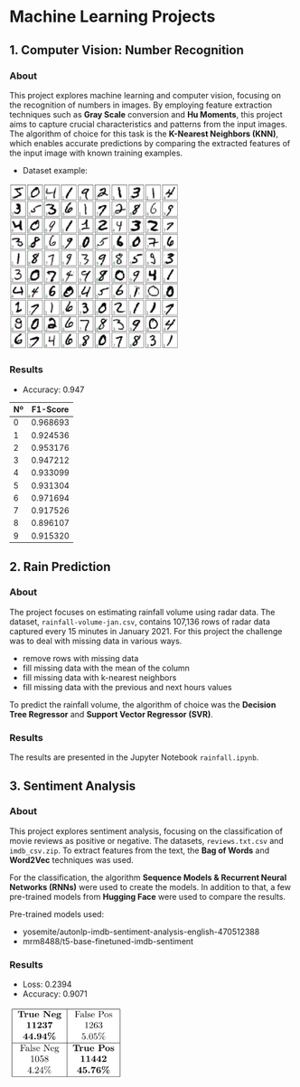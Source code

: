 # Machine Learning Projects

## 1. Computer Vision: Number Recognition

### About

This project explores machine learning and computer vision, focusing on the recognition of numbers in images. By employing feature extraction techniques such as **Gray Scale** conversion and **Hu Moments**, this project aims to capture crucial characteristics and patterns from the input images. The algorithm of choice for this task is the **K-Nearest Neighbors (KNN)**, which enables accurate predictions by comparing the extracted features of the input image with known training examples.

* Dataset example:

<img src="./img/digits.png" alt="drawing" width="300"/> 

### Results

* Accuracy: 0.947

| Nº | F1-Score |
|---|----------|
| 0 | 0.968693 |
| 1 | 0.924536 |
| 2 | 0.953176 |
| 3 | 0.947212 |
| 4 | 0.933099 |
| 5 | 0.931304 |
| 6 | 0.971694 |
| 7 | 0.917526 |
| 8 | 0.896107 |
| 9 | 0.915320 |

## 2. Rain Prediction

### About

The project focuses on estimating rainfall volume using radar data. The dataset, `rainfall-volume-jan.csv`, contains 107,136 rows of radar data captured every 15 minutes in January 2021. For this project the challenge was to deal with missing data in various ways.

* remove rows with missing data
* fill missing data with the mean of the column
* fill missing data with k-nearest neighbors
* fill missing data with the previous and next hours values

To predict the rainfall volume, the algorithm of choice was the **Decision Tree Regressor** and **Support Vector Regressor (SVR)**.

### Results

The results are presented in the Jupyter Notebook `rainfall.ipynb`.

## 3. Sentiment Analysis

### About

This project explores sentiment analysis, focusing on the classification of movie reviews as positive or negative. The datasets, `reviews.txt.csv` and `imdb_csv.zip`. To extract features from the text, the **Bag of Words** and **Word2Vec** techniques was used. 

For the classification, the algorithm **Sequence Models & Recurrent Neural Networks (RNNs)** were used to create the models. In addition to that, a few pre-trained models from **Hugging Face** were used to compare the results.

Pre-trained models used:
* yosemite/autonlp-imdb-sentiment-analysis-english-470512388
* mrm8488/t5-base-finetuned-imdb-sentiment

### Results
* Loss: 0.2394
* Accuracy: 0.9071

<img src="./img/sentiment.png" alt="drawing" width="200"/> 
